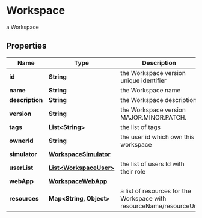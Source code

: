

# Workspace

a Workspace

## Properties

Name | Type | Description | Notes
------------ | ------------- | ------------- | -------------
**id** | **String** | the Workspace version unique identifier |  [optional] [readonly]
**name** | **String** | the Workspace name | 
**description** | **String** | the Workspace description |  [optional]
**version** | **String** | the Workspace version MAJOR.MINOR.PATCH. |  [optional]
**tags** | **List&lt;String&gt;** | the list of tags |  [optional]
**ownerId** | **String** | the user id which own this workspace |  [optional] [readonly]
**simulator** | [**WorkspaceSimulator**](WorkspaceSimulator.md) |  | 
**userList** | [**List&lt;WorkspaceUser&gt;**](WorkspaceUser.md) | the list of users Id with their role |  [optional]
**webApp** | [**WorkspaceWebApp**](WorkspaceWebApp.md) |  |  [optional]
**resources** | **Map&lt;String, Object&gt;** | a list of resources for the Workspace with resourceName/resourceUrl |  [optional] [readonly]



